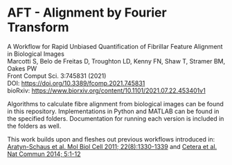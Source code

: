 # AFT - Alignment by Fourier Transform

A Workflow for Rapid Unbiased Quantification of Fibrillar Feature Alignment in Biological Images<br>
Marcotti S, Belo de Freitas D, Troughton LD, Kenny FN, Shaw T, Stramer BM, Oakes PW<br>
Front Comput Sci. 3:745831 (2021)<br>
DOI: https://doi.org/10.3389/fcomp.2021.745831<br>
bioRxiv: https://www.biorxiv.org/content/10.1101/2021.07.22.453401v1

Algorithms to calculate fibre alignment from biological images can be found in this repository. Implementations in Python and MATLAB can be found in the specified folders. Documentation for running each version is included in the folders as well. 

This work builds upon and fleshes out previous workflows introduced in: [Aratyn-Schaus et al. Mol Biol Cell 2011; 22(8):1330-1339](https://www.ncbi.nlm.nih.gov/pubmed/21307339) and [Cetera et al. Nat Commun 2014; 5:1-12](http://www.ncbi.nlm.nih.gov/pubmed/25413675)

